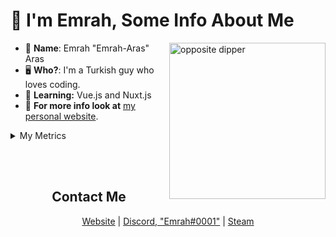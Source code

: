 #  👋 I'm Emrah,  Some Info About Me

<img width="250px" align="right" src="https://media1.tenor.com/images/e527f1731291b4827b038a477fb2949e/tenor.gif?itemid=19287771" alt="opposite dipper">

- 👀 __**Name**__: Emrah "Emrah-Aras" Aras
- 🖥️ **Who?**: I'm a Turkish guy who loves coding.
- 🤿 **Learning:** Vue.js and Nuxt.js
- 📢 **For more info look at** [my personal website](https://emraharas.cf/).
<details>
<summary>My Metrics</summary>
<br>
<img src="https://metrics.lecoq.io/Emrah-Aras?template=classic&base.header=0&languages=1&lines=1&achievements=1&languages.limit=8&languages.colors=github&languages.threshold=0%25&achievements.threshold=C&achievements.secrets=true&achievements.limit=3&config.timezone=Europe%2FIstanbul" alt="metrics">
</details>

<br><br>
<h2 align="center"> Contact Me </h2>
<p align="center">
  <a href="https://emraharas.cf/" target="_blank">Website</a>
  |
  <a href="https://discord.com/users/441221465019514881" target="_blank">Discord, "Emrah#0001"</a>
  |
  <a href="https://steamcommunity.com/id/9899199/" target="_blank">Steam</a>
</p>
